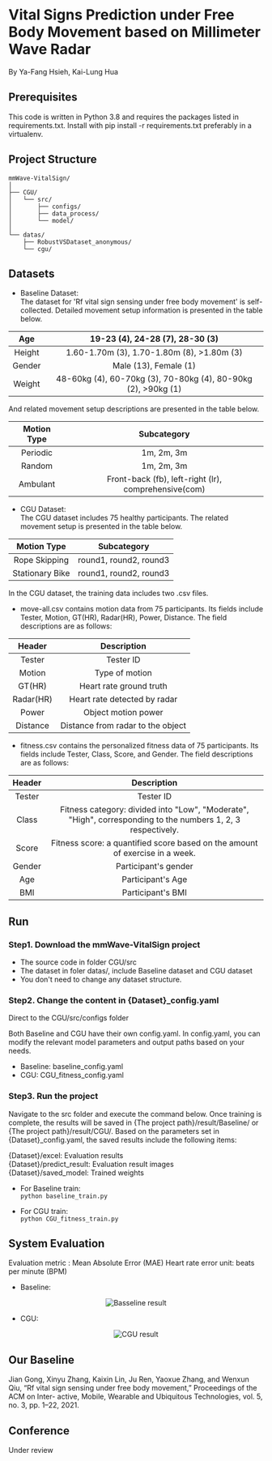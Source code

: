 # Vital Signs Prediction under Free Body Movement based on Millimeter Wave Radar

By Ya-Fang Hsieh, Kai-Lung Hua


## Prerequisites
This code is written in Python 3.8 and requires the packages listed in requirements.txt. Install with pip install -r requirements.txt preferably in a virtualenv.

## Project Structure
```
mmWave-VitalSign/  
│  
├── CGU/  
│   └── src/  
│       ├── configs/  
│       ├── data_process/  
│       └── model/  
│  
└── datas/  
    ├── RobustVSDataset_anonymous/  
    └── cgu/  
```

## Datasets
- Baseline Dataset:  
The dataset for 'Rf vital sign sensing under free body movement' is self-collected. Detailed movement setup information is presented in the table below.  


|   Age  |                19-23 (4), 24-28 (7), 28-30 (3)                |
|:------:|:-------------------------------------------------------------:|
| Height |           1.60-1.70m (3), 1.70-1.80m (8), >1.80m (3)          |
| Gender |                     Male (13), Female (1)                     |
| Weight | 48-60kg (4), 60-70kg (3), 70-80kg (4), 80-90kg (2), >90kg (1) |


And related movement setup descriptions are presented in the table below.


| Motion Type |                      Subcategory                     |
|:-----------:|:----------------------------------------------------:|
|   Periodic  |                      1m, 2m, 3m                      |
|    Random   |                      1m, 2m, 3m                      |
|   Ambulant  | Front-back (fb), left-right (lr), comprehensive(com) |

- CGU Dataset:  
The CGU dataset includes 75 healthy participants. The related movement setup is presented in the table below.  

|   Motion Type   |       Subcategory      |
|:---------------:|:----------------------:|
|  Rope Skipping  | round1, round2, round3 |
| Stationary Bike | round1, round2, round3 |

In the CGU dataset, the training data includes two .csv files.  
- move-all.csv contains motion data from 75 participants. Its fields include Tester, Motion, GT(HR), Radar(HR), Power, Distance. The field descriptions are as follows:  

|   Header  |            Description            |
|:---------:|:---------------------------------:|
|   Tester  |             Tester ID             |
|   Motion  |           Type of motion          |
|   GT(HR)  |      Heart rate ground truth      |
| Radar(HR) |    Heart rate detected by radar   |
|   Power   |        Object motion power        |
|  Distance | Distance from radar to the object |

- fitness.csv contains the personalized fitness data of 75 participants. Its fields include Tester, Class, Score, and Gender. The field descriptions are as follows:

| Header |                                               Description                                               |
|:------:|:-------------------------------------------------------------------------------------------------------:|
| Tester |                                                Tester ID                                                |
|  Class | Fitness category: divided into "Low", "Moderate", "High",  corresponding to the numbers 1, 2, 3 respectively. |
|  Score |    Fitness score: a quantified score based on the amount of exercise in a week.                         |
| Gender |                                           Participant's gender                                          |
| Age    |                                           Participant's Age                                             |
| BMI    |                                           Participant's BMI                                             |


## Run
### Step1. Download the mmWave-VitalSign project
- The source code in folder CGU/src
- The dataset in foler datas/, include Baseline dataset and CGU dataset
- You don't need to change any dataset structure.

### Step2. Change the content in {Dataset}_config.yaml
Direct to the CGU/src/configs folder

Both Baseline and CGU have their own config.yaml. In config.yaml, you can modify the relevant model parameters and output paths based on your needs.

- Baseline: baseline_config.yaml
- CGU: CGU_fitness_config.yaml

### Step3. Run the project
Navigate to the src folder and execute the command below. Once training is complete, the results will be saved in {The project path}/result/Baseline/ or {The project path}/result/CGU/.
Based on the parameters set in {Dataset}_config.yaml, the saved results include the following items:
  
{Dataset}/excel: Evaluation results  
{Dataset}/predict_result: Evaluation result images  
{Dataset}/saved_model: Trained weights  

- For Baseline train:  
  ```python baseline_train.py```

- For CGU train:  
  ```python CGU_fitness_train.py```


## System Evaluation
Evaluation metric : Mean Absolute Error (MAE)
Heart rate error unit: beats per minute (BPM)

- Baseline:
<p align="center">
  <img src="https://github.com/HsiehChin/mmWave-VitalSign/assets/49589536/116b49c6-0611-4e50-a47a-33dfb8ef4bb0" alt="Basseline result"/>
</p>
    
- CGU:  
<p align="center">
  <img src="https://github.com/HsiehChin/mmWave-VitalSign/assets/49589536/bc3a59e0-02d9-4ab3-bece-330bdf372bfc" alt="CGU result"/>
</p>

## Our Baseline
Jian Gong, Xinyu Zhang, Kaixin Lin, Ju Ren, Yaoxue Zhang, and Wenxun Qiu, “Rf vital sign sensing under free body movement,” Proceedings of the ACM on Inter- active, Mobile, Wearable and Ubiquitous Technologies, vol. 5, no. 3, pp. 1–22, 2021.


## Conference
Under review
